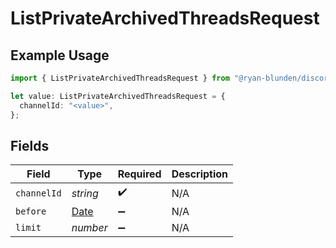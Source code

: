 # ListPrivateArchivedThreadsRequest

## Example Usage

```typescript
import { ListPrivateArchivedThreadsRequest } from "@ryan-blunden/discord/models/operations";

let value: ListPrivateArchivedThreadsRequest = {
  channelId: "<value>",
};
```

## Fields

| Field                                                                                         | Type                                                                                          | Required                                                                                      | Description                                                                                   |
| --------------------------------------------------------------------------------------------- | --------------------------------------------------------------------------------------------- | --------------------------------------------------------------------------------------------- | --------------------------------------------------------------------------------------------- |
| `channelId`                                                                                   | *string*                                                                                      | :heavy_check_mark:                                                                            | N/A                                                                                           |
| `before`                                                                                      | [Date](https://developer.mozilla.org/en-US/docs/Web/JavaScript/Reference/Global_Objects/Date) | :heavy_minus_sign:                                                                            | N/A                                                                                           |
| `limit`                                                                                       | *number*                                                                                      | :heavy_minus_sign:                                                                            | N/A                                                                                           |